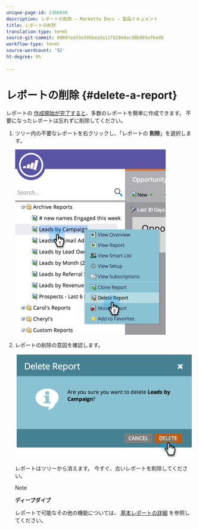 ```yaml
---
unique-page-id: 2360030
description: レポートの削除 — Marketto Docs — 製品ドキュメント
title: レポートの削除
translation-type: tm+mt
source-git-commit: 00887ea53e395bea3a11fd28e0ac98b085ef6ed8
workflow-type: tm+mt
source-wordcount: '92'
ht-degree: 0%

---
```



# レポートの削除 {#delete-a-report}

レポートの [作成開始が完了すると](../../../../product-docs/reporting/basic-reporting/creating-reports/create-a-report-in-a-program.md)、多数のレポートを簡単に作成できます。 不要になったレポートは忘れずに削除してください。

1. ツリー内の不要なレポートを右クリックし、「レポートの **削除**」を選択します。

   ![](assets/image2014-9-16-14-3a26-3a48.png)

1. レポートの削除の意図を確認します。

   ![](assets/image2014-9-16-14-3a26-3a53.png)

   レポートはツリーから消えます。 今すぐ、古いレポートを削除してください。

   >[!NOTE]
   >
   >**ディープダイブ**
   >
   >
   >レポートで可能なその他の機能については、 [基本レポートの詳細](http://docs.marketo.com/display/docs/basic+reporting) を参照してください。


